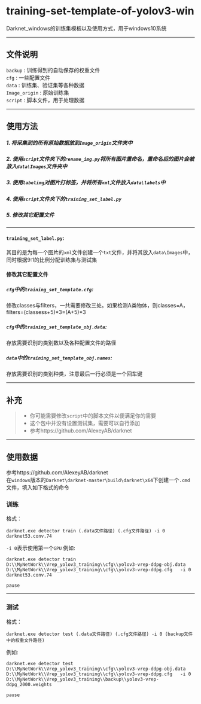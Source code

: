 # training-set-template-of-yolov3-win
Darknet_windows的训练集模板以及使用方式，用于windows10系统

------

## 文件说明
`backup` : 训练得到的自动保存的权重文件  
`cfg` : 一些配置文件  
`data` : 训练集、验证集等各种数据  
`Image_origin` : 原始训练集  
`script` : 脚本文件，用于处理数据  

------

## 使用方法
##### 1. 将采集到的所有原始数据放到`Image_origin`文件夹中  
##### 2. 使用`script`文件夹下的`rename_img.py`将所有图片重命名，重命名后的图片会被放入`data\Images`文件夹中  
##### 3. 使用`labelimg`对图片打标签，并将所有`xml`文件放入`data\labels`中  
##### 4. 使用`script`文件夹下的`training_set_label.py`  
##### 5. 修改其它配置文件  

------

#### `training_set_label.py`:
其目的是为每一个图片的`xml`文件创建一个`txt`文件，并将其放入`data\Images`中，同时根据9:1的比例分配训练集与测试集

#### 修改其它配置文件
##### `cfg`中的`training_set_template.cfg`:
修改classes与filters，一共需要修改三处。如果检测A类物体，则classes=A，filters=(classess+5)*3=(A+5)*3

##### `cfg`中的`training_set_template_obj.data`:
存放需要识别的类别数以及各种配置文件的路径

##### `data`中的`training_set_template_obj.names`:
存放需要识别的类别种类，注意最后一行必须是一个回车键

------

## 补充
> * 你可能需要修改`script`中的脚本文件以便满足你的需要  
> * 这个包中并没有设置测试集，需要可以自行添加
> * 参考https://github.com/AlexeyAB/darknet

------

## 使用数据
参考https://github.com/AlexeyAB/darknet  
在`windows`版本的`Darknet\darknet-master\build\darknet\x64`下创建一个`.cmd`文件，填入如下格式的命令  
### 训练
格式：
```
darknet.exe detector train (.data文件路径) (.cfg文件路径) -i 0 darknet53.conv.74
```
`-i 0`表示使用第一个`GPU`
例如:
```
darknet.exe detector train D:\\MyNetWork\\Vrep_yolov3_training\\cfg\\yolov3-vrep-ddpg-obj.data   D:\\MyNetWork\\Vrep_yolov3_training\\cfg\\yolov3-vrep-ddpg.cfg   -i 0   darknet53.conv.74

pause
```

------

### 测试
格式：
```
darknet.exe detector test (.data文件路径) (.cfg文件路径) -i 0 (backup文件中的权重文件路径)
```
例如:
```
darknet.exe detector test D:\\MyNetWork\\Vrep_yolov3_training\\cfg\\yolov3-vrep-ddpg-obj.data   D:\\MyNetWork\\Vrep_yolov3_training\\cfg\\yolov3-vrep-ddpg.cfg   -i 0  D:\\MyNetWork\\Vrep_yolov3_training\\backup\\yolov3-vrep-ddpg_2000.weights

pause
```
